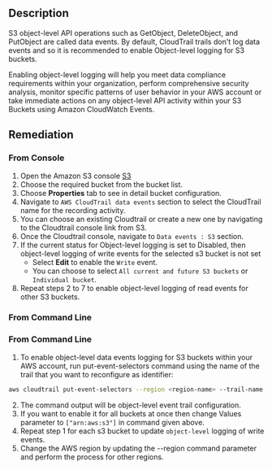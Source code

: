 ## Description

S3 object-level API operations such as GetObject, DeleteObject, and PutObject are called data events. By default, CloudTrail trails don't log data events and so it is recommended to enable Object-level logging for S3 buckets.

Enabling object-level logging will help you meet data compliance requirements within your organization, perform comprehensive security analysis, monitor specific patterns of user behavior in your AWS account or take immediate actions on any object-level API activity within your S3 Buckets using Amazon CloudWatch Events.

## Remediation

### From Console

1. Open the Amazon S3 console [S3](https://console.aws.amazon.com/s3/)
2. Choose the required bucket from the bucket list.
3. Choose **Properties** tab to see in detail bucket configuration.
4. Navigate to `AWS CloudTrail data events` section to select the CloudTrail name for the recording activity.
5. You can choose an existing Cloudtrail or create a new one by navigating to the Cloudtrail console link from S3.
6. Once the Cloudtrail console, navigate to `Data events : S3`  section.
7. If the current status for Object-level logging is set to Disabled, then object-level logging of write events for the selected s3 bucket is not set
   - Select **Edit** to enable the `Write` event.
   - You can choose to select `All current and future S3 buckets` or `Individual bucket`.
8. Repeat steps 2 to 7 to enable object-level logging of read events for other S3 buckets.

### From Command Line

### From Command Line

1. To enable object-level data events logging for S3 buckets within your AWS account, run put-event-selectors command using the name of the trail that you want to reconfigure as identifier:

```bash
aws cloudtrail put-event-selectors --region <region-name> --trail-name <trail-name> --event-selectors '[{ "ReadWriteType": "WriteOnly", "IncludeManagementEvents":true, "DataResources": [{ "Type": "AWS::S3::Object", "Values": ["arn:aws:s3:::<s3-bucket-name>/"] }] }]'
```

2. The command output will be object-level event trail configuration.
3. If you want to enable it for all buckets at once then change Values parameter to `["arn:aws:s3"]` in command given above.
4. Repeat step 1 for each s3 bucket to update `object-level` logging of write events.
5. Change the AWS region by updating the --region command parameter and perform the process for other regions.